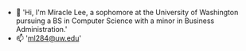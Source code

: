 - 👋 'Hi, I'm Miracle Lee, a sophomore at the University of Washington pursuing a BS in Computer Science with a minor in Business Administration.'
- 📫 'ml284@uw.edu'

<!---
MiraLee251/MiraLee251 is a ✨ special ✨ repository because its `README.md` (this file) appears on your GitHub profile.
You can click the Preview link to take a look at your changes.
--->

